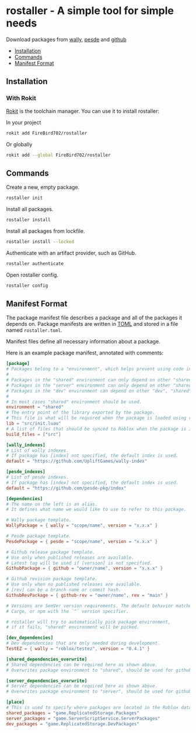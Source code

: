 # rostaller - A simple tool for simple needs

Download packages from [wally][wally], [pesde][pesde] and [github][github]

[wally]: https://github.com/UpliftGames/wally
[pesde]: https://github.com/pesde-pkg/pesde
[github]: https://github.com

* [Installation](#installation)
* [Commands](#commands)
* [Manifest Format](#manifest-format)

## Installation

### With Rokit

[Rokit][rokit] is the toolchain manager. You can use it to install rostaller:

In your project

```bash
rokit add FireBird702/rostaller
```

Or globally

```bash
rokit add --global FireBird702/rostaller
```

[rokit]: https://github.com/rojo-rbx/rokit

## Commands

Create a new, empty package.

```sh
rostaller init
```

Install all packages.

```sh
rostaller install
```

Install all packages from lockfile.

```sh
rostaller install --locked
```

Authenticate with an artifact provider, such as GitHub.

```sh
rostaller authenticate
```

Open rostaller config.

```sh
rostaller config
```

## Manifest Format

[toml]: https://toml.io/

The package manifest file describes a package and all of the packages it depends on. Package manifests are written in [TOML][toml] and stored in a file named `rostaller.toml`.

Manifest files define all necessary information about a package.

Here is an example package manifest, annotated with comments:

```toml
[package]
# Packages belong to a "environment", which helps prevent using code in the wrong context.
#
# Packages in the "shared" environment can only depend on other "shared" packages.
# Packages in the "server" environment can only depend on other "shared" or "server" packages.
# Packages in the "dev" environment can depend on other "dev", "shared" or "server" packages.
#
# In most cases "shared" environment should be used.
environment = "shared"
# The entry point of the library exported by the package.
# This file is what will be required when the package is loaded using require.
lib = "src/init.luau"
# A list of files that should be synced to Roblox when the package is installed.
build_files = ["src"]

[wally_indexes]
# List of wally indexes.
# If package has [index] not specified, the default index is used.
default = "https://github.com/UpliftGames/wally-index"

[pesde_indexes]
# List of pesde indexes.
# If package has [index] not specified, the default index is used.
default = "https://github.com/pesde-pkg/index"

[dependencies]
# The name on the left is an alias.
# It defines what name we would like to use to refer to this package.

# Wally package template.
WallyPackage = { wally = "scope/name", version = "x.x.x" }

# Pesde package template.
PesdePackage = { pesde = "scope/name", version = "x.x.x" }

# Github release package template.
# Use only when published releases are available.
# Latest tag will be used if [version] is not specified.
GithubPackage = { github = "owner/name", version = "x.x.x" }

# Github revision package template.
# Use only when no published releases are available.
# [rev] can be a branch name or commit hash.
GithubRevPackage = { github-rev = "owner/name", rev = "main" }

# Versions are SemVer version requirements. The default behavior matches
# Cargo, or npm with the `^` version specifier.

# rostaller will try to automatically pick package environment,
# if it fails, "shared" environment will be picked.

[dev_dependencies]
# Dev dependencies that are only needed during development.
TestEZ = { wally = "roblox/testez", version = "0.4.1" }

[shared_dependencies_overwrite]
# Shared dependencies can be required here as shown above.
# Overwrites package environment to "shared", should be used for github revisions.

[server_dependencies_overwrite]
# Server dependencies can be required here as shown above.
# Overwrites package environment to "server", should be used for github revisions.

[place]
# This is used to specify where packages are located in the Roblox datamodel.
shared_packages = "game.ReplicatedStorage.Packages"
server_packages = "game.ServerScriptService.ServerPackages"
dev_packages = "game.ReplicatedStorage.DevPackages"
```

